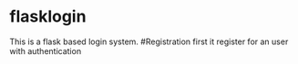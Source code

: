 # flasklogin
This is a flask based login system.
#Registration
first it register for an user with authentication


